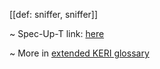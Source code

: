 [[def: sniffer, sniffer]]

~ Spec-Up-T link: <a href='https://weboftrust.github.io/WOT-terms/docs/glossary/sniffer'>here</a>

~ More in <a href="https://weboftrust.github.io/WOT-terms/docs/glossary/sniffer">extended KERI glossary</a>
